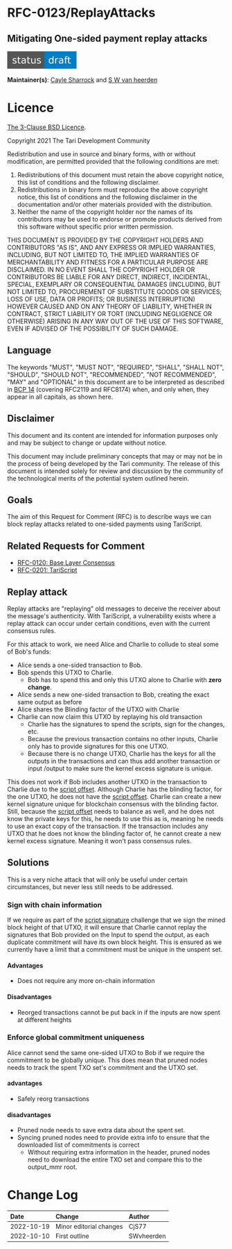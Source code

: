 
# RFC-0123/ReplayAttacks

## Mitigating One-sided payment replay attacks

![status: draft](theme/images/status-draft.svg)

**Maintainer(s)**: [Cayle Sharrock](https://github.com/CjS77) and [S W van heerden](https://github.com/SWvheerden)

# Licence

[The 3-Clause BSD Licence](https://opensource.org/licenses/BSD-3-Clause).

Copyright 2021 The Tari Development Community

Redistribution and use in source and binary forms, with or without modification, are permitted provided that the
following conditions are met:

1. Redistributions of this document must retain the above copyright notice, this list of conditions and the following
   disclaimer.
2. Redistributions in binary form must reproduce the above copyright notice, this list of conditions and the following
   disclaimer in the documentation and/or other materials provided with the distribution.
3. Neither the name of the copyright holder nor the names of its contributors may be used to endorse or promote products
   derived from this software without specific prior written permission.

THIS DOCUMENT IS PROVIDED BY THE COPYRIGHT HOLDERS AND CONTRIBUTORS "AS IS", AND ANY EXPRESS OR IMPLIED WARRANTIES,
INCLUDING, BUT NOT LIMITED TO, THE IMPLIED WARRANTIES OF MERCHANTABILITY AND FITNESS FOR A PARTICULAR PURPOSE ARE
DISCLAIMED. IN NO EVENT SHALL THE COPYRIGHT HOLDER OR CONTRIBUTORS BE LIABLE FOR ANY DIRECT, INDIRECT, INCIDENTAL,
SPECIAL, EXEMPLARY OR CONSEQUENTIAL DAMAGES (INCLUDING, BUT NOT LIMITED TO, PROCUREMENT OF SUBSTITUTE GOODS OR
SERVICES; LOSS OF USE, DATA OR PROFITS; OR BUSINESS INTERRUPTION) HOWEVER CAUSED AND ON ANY THEORY OF LIABILITY,
WHETHER IN CONTRACT, STRICT LIABILITY OR TORT (INCLUDING NEGLIGENCE OR OTHERWISE) ARISING IN ANY WAY OUT OF THE USE OF
THIS SOFTWARE, EVEN IF ADVISED OF THE POSSIBILITY OF SUCH DAMAGE.

## Language

The keywords "MUST", "MUST NOT", "REQUIRED", "SHALL", "SHALL NOT", "SHOULD", "SHOULD NOT", "RECOMMENDED", 
"NOT RECOMMENDED", "MAY" and "OPTIONAL" in this document are to be interpreted as described in 
[BCP 14](https://tools.ietf.org/html/bcp14) (covering RFC2119 and RFC8174) when, and only when, they appear in all capitals, as 
shown here.

## Disclaimer

This document and its content are intended for information purposes only and may be subject to change or update
without notice.

This document may include preliminary concepts that may or may not be in the process of being developed by the Tari
community. The release of this document is intended solely for review and discussion by the community of the
technological merits of the potential system outlined herein.

## Goals

The aim of this Request for Comment (RFC) is to describe ways we can block replay attacks related to one-sided payments using TariScript.

## Related Requests for Comment

* [RFC-0120: Base Layer Consensus](RFC-0120_consensus.md)
* [RFC-0201: TariScript](RFC-0201_TariScript.md)

## Replay attack

Replay attacks are "replaying" old messages to deceive the receiver about the message's authenticity. 
With TariScript, a vulnerability exists where a replay attack can occur under certain conditions, even with the current consensus rules. 

For this attack to work, we need Alice and Charlie to collude to steal some of Bob's funds:

* Alice sends a one-sided transaction to Bob. 
* Bob spends this UTXO to Charlie. 
  * Bob has to spend this and only this UTXO alone to Charlie with **zero change**.
* Alice sends a new one-sided transaction to Bob, creating the exact same output as before
* Alice shares the Blinding factor of the UTXO with Charlie
* Charlie can now claim this UTXO by replaying his old transaction 
  * Charlie has the signatures to spend the scripts, sign for the changes, etc. 
  * Because the previous transaction contains no other inputs, Charlie only has to provide signatures for this one UTXO.
  * Because there is no change UTXO, Charlie has the keys for all the outputs in the transactions and can thus add another transaction or input
     /output to make sure the kernel excess signature is unique.

This does not work if Bob includes another UTXO in the transaction to Charlie due to the [script offset]. Although Charlie has the 
blinding factor, for the one UTXO, he does not have the [script offset]. Charlie can create a new kernel signature unique for blockchain consensus with the blinding factor. Still, because the [script offset] needs to balance as well, and he does not know the private keys for this, he needs
to use this as is, meaning he needs to use an exact copy of the transaction. If the transaction includes any UTXO that he does not know the 
blinding factor of, he cannot create a new kernel excess signature. Meaning it won't pass consensus rules. 

## Solutions

This is a very niche attack that will only be useful under certain circumstances, but never less still needs to be addressed. 

### Sign with chain information

If we require as part of the [script signature] challenge that we sign the mined block height of that UTXO, it will ensure that Charlie cannot replay the signatures that
Bob provided on the Input to spend the output, as each duplicate commitment will have its own block height. This is ensured as we currently have a limit that a commitment
must be unique in the unspent set. 

#### Advantages

* Does not require any more on-chain information

#### Disadvantages

* Reorged transactions cannot be put back in if the inputs are now spent at different heights


### Enforce global commitment uniqueness

Alice cannot send the same one-sided UTXO to Bob if we require the commitment to be globally unique. This does mean that pruned nodes needs 
to track the spent TXO set's commitment and the UTXO set.

#### advantages
* Safely reorg transactions

#### disadvantages
* Pruned node needs to save extra data about the spent set.
* Syncing pruned nodes need to provide extra info to ensure that the downloaded list of commitments is correct
  * Without requiring extra information in the header, pruned nodes need to download the entire TXO set and compare this to the output_mmr root.

# Change Log

| Date       | Change                  | Author     |
|:-----------|:------------------------|:-----------|
| 2022-10-19 | Minor editorial changes | CjS77      |
| 2022-10-10 | First outline           | SWvheerden |



[script offset]: Glossary.md#script-offset
[script signature]: RFC-0201_TariScript.md#transaction-input-changes

